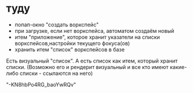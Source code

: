 # туду

- попап-окно "создать воркспейс"
- при загрузке, если нет воркспейса, автоматом создаём новый
- итем "приложение", которое хранит указатели на списки воркспейсов,настройки текущего фокуса(ов)
- хранить итем "список" воркспейсов в базе


Есть визуальный "список". А есть список как итем, который хранит списки. (Возможно его и рендерит визуальный и все кто имеют какие-либо списки - ссылаются на него)

"-KN8hbPo4RG_baoYwRQv"

<!-- {"date":"2016-07-25T18:27:09.923Z","id":"00981fa0-2df0-11e7-ac68-e7ffc3e8682c","excerpt":"- попап-окно \"создать воркспейс\" - при загрузке, если..."} -->
